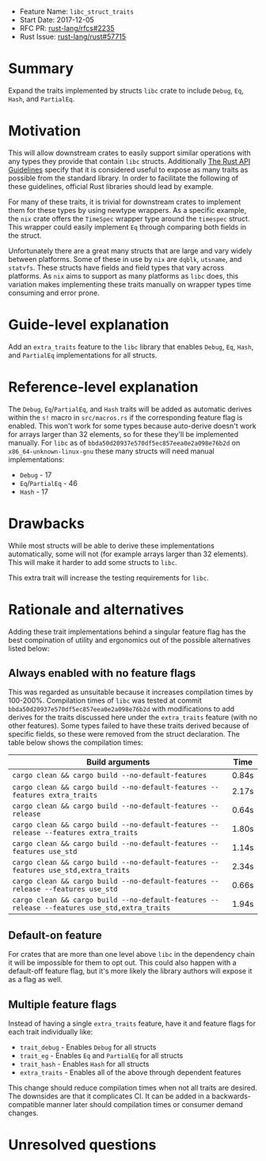 - Feature Name: `libc_struct_traits`
- Start Date: 2017-12-05
- RFC PR: [rust-lang/rfcs#2235](https://github.com/rust-lang/rfcs/pull/2235)
- Rust Issue: [rust-lang/rust#57715](https://github.com/rust-lang/rust/issues/57715)

# Summary
[summary]: #summary

Expand the traits implemented by structs `libc` crate to include `Debug`, `Eq`, `Hash`, and `PartialEq`.

# Motivation
[motivation]: #motivation

This will allow downstream crates to easily support similar operations with any types they
provide that contain `libc` structs. Additionally [The Rust API Guidelines](https://rust-lang-nursery.github.io/api-guidelines/checklist.html) specify that it is
considered useful to expose as many traits as possible from the standard library. In order to facilitate the
following of these guidelines, official Rust libraries should lead by example.

For many of these traits, it is trivial for downstream crates to implement them for these types by using
newtype wrappers. As a specific example, the `nix` crate offers the `TimeSpec` wrapper type around the `timespec` struct. This
wrapper could easily implement `Eq` through comparing both fields in the struct.

Unfortunately there are a great many structs that are large and vary widely between platforms. Some of these in use by `nix`
are `dqblk`, `utsname`, and `statvfs`. These structs have fields and field types that vary across platforms. As `nix` aims to
support as many platforms as `libc` does, this variation makes implementing these traits manually on wrapper types time consuming and
error prone.

# Guide-level explanation
[guide-level-explanation]: #guide-level-explanation

Add an `extra_traits` feature to the `libc` library that enables `Debug`, `Eq`, `Hash`, and `PartialEq` implementations for all structs.

# Reference-level explanation
[reference-level-explanation]: #reference-level-explanation

The `Debug`, `Eq`/`PartialEq`, and `Hash` traits will be added as automatic derives within the `s!` macro in `src/macros.rs` if the corresponding feature
flag is enabled. This won't work for some types because auto-derive doesn't work for arrays larger than 32 elements, so for these they'll be implemented manually. For `libc`
as of `bbda50d20937e570df5ec857eea0e2a098e76b2d` on `x86_64-unknown-linux-gnu` these many structs will need manual implementations:

 * `Debug` - 17
 * `Eq`/`PartialEq` - 46
 * `Hash` - 17

# Drawbacks
[drawbacks]: #drawbacks

While most structs will be able to derive these implementations automatically, some will not (for example arrays larger than 32 elements). This will make it harder to add
some structs to `libc`.

This extra trait will increase the testing requirements for `libc`.

# Rationale and alternatives
[alternatives]: #alternatives

Adding these trait implementations behind a singular feature flag has the best compination of utility and ergonomics out of the possible alternatives listed below:

## Always enabled with no feature flags

This was regarded as unsuitable because it increases compilation times by 100-200%. Compilation times of `libc` was tested at commit `bbda50d20937e570df5ec857eea0e2a098e76b2d`
with modifications to add derives for the traits discussed here under the `extra_traits` feature (with no other features). Some types failed to have these traits
derived because of specific fields, so these were removed from the struct declaration. The table below shows the compilation times:

|                              Build arguments                                                 | Time  |
|----------------------------------------------------------------------------------------------|-------|
| `cargo clean && cargo build --no-default-features`                                           | 0.84s |
| `cargo clean && cargo build --no-default-features --features extra_traits`                   | 2.17s |
| `cargo clean && cargo build --no-default-features --release`                                 | 0.64s |
| `cargo clean && cargo build --no-default-features --release --features extra_traits`         | 1.80s |
| `cargo clean && cargo build --no-default-features --features use_std`                        | 1.14s |
| `cargo clean && cargo build --no-default-features --features use_std,extra_traits`           | 2.34s |
| `cargo clean && cargo build --no-default-features --release --features use_std`              | 0.66s |
| `cargo clean && cargo build --no-default-features --release --features use_std,extra_traits` | 1.94s |

## Default-on feature

For crates that are more than one level above `libc` in the dependency chain it will be impossible for them to opt out. This could also happen with a default-off
feature flag, but it's more likely the library authors will expose it as a flag as well.

## Multiple feature flags

Instead of having a single `extra_traits` feature, have it and feature flags for each trait individually like:

 * `trait_debug` - Enables `Debug` for all structs
 * `trait_eg` - Enables `Eq` and `PartialEq` for all structs
 * `trait_hash` - Enables `Hash` for all structs
 * `extra_traits` - Enables all of the above through dependent features

This change should reduce compilation times when not all traits are desired. The downsides are that it complicates CI. It can be added in a backwards-compatible
manner later should compilation times or consumer demand changes.

# Unresolved questions
[unresolved]: #unresolved-questions
